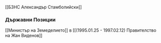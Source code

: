 [[БЗНС Александър Стамболийски]]

### Държавни Позиции
[[Министър на Земеделието]] в [[(1995.01.25 - 1997.02.12) Правителство на Жан Виденов]]